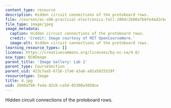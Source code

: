```yaml
---
content_type: resource
description: Hidden circuit connections of the protoboard rows.
file: /courses/ec-s06-practical-electronics-fall-2004/2b60afb6fe4ad2cbca5d03300a3050ce_4.jpg
file_type: image/jpeg
image_metadata:
  caption: Hidden circuit connections of the protoboard rows.
  credit: 'Credit: Image courtesy of MIT OpenCourseWare.'
  image-alt: Hidden circuit connections of the protoboard rows.
learning_resource_types: []
license: https://creativecommons.org/licenses/by-nc-sa/4.0/
ocw_type: OCWImage
parent_title: 'Image Gallery: Lab 1'
parent_type: CourseSection
parent_uid: 423c7aa5-6716-1fa6-a3a6-a92a5925529f
resourcetype: Image
title: 4.jpg
uid: 2b60afb6-fe4a-d2cb-ca5d-03300a3050ce
---
```

Hidden circuit connections of the protoboard rows.